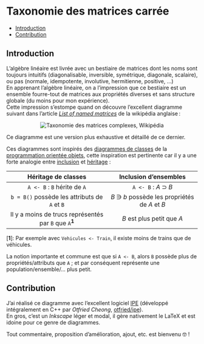 <!--
2022-04-11.12:46:15, Création :
    ~/prj/20200626.taxonomie-matrices-carrees/README.md
-->

# Taxonomie des matrices carrée

- [Introduction](#introduction)
- [Contribution](#contribution)

## Introduction

L’algèbre linéaire est livrée avec un bestiaire de matrices dont les noms sont toujours intuitifs (diagonalisable, inversible, symétrique, diagonale, scalaire), ou pas (normale, idempotente, involutive, hermitienne, positive, …)  
En apprenant l’algèbre linéaire, on a l’impression que ce bestiaire est un ensemble fourre-tout de matrices aux propriétés diverses et sans structure globale (du moins pour mon expérience).  
Cette impression s’estompe quand on découvre l’excellent diagramme suivant dans l’article [*List of named matrices*](https://en.wikipedia.org/wiki/List_of_named_matrices) de la wikipédia anglaise :

<p align="center">
  <img
    src="https://upload.wikimedia.org/wikipedia/commons/thumb/d/d1/Taxonomy_of_Complex_Matrices.svg/800px-Taxonomy_of_Complex_Matrices.svg.png"
    alt="Taxonomie des matrices complexes, Wikipédia"
  />
</p>

Ce diagramme est une version plus exhaustive et détaillé de ce dernier.

Ces diagrammes sont inspirés des [diagrammes de classes](https://fr.wikipedia.org/wiki/Diagramme_de_classes) de la [programmation orientée objets](https://fr.wikipedia.org/wiki/Programmation_orient%C3%A9e_objet), cette inspiration est pertinente car il y a une forte analogie entre [inclusion](https://fr.wikipedia.org/wiki/Inclusion_%28math%C3%A9matiques%29) et [héritage](https://fr.wikipedia.org/wiki/H%C3%A9ritage_%28informatique%29) :

|                        Héritage de classes                        |              Inclusion d’ensembles             |
|:-----------------------------------------------------------------:|:----------------------------------------------:|
|                    `A <- B` : `B` hérite de `A`                   |              `A <- B` : *A* ⊃ *B*              |
|           `b = B()` possède les attributs de `A` et `B`           | *B* ∋ *b* possède les propriétés de *A* et *B* |
| Il y a moins de trucs représentés par `B` que `A`<sup>**1**</sup> |           *B* est plus petit que *A*           |

[**1**]: Par exemple avec `Vehicules <- Train`, il existe moins de trains que de véhicules.

La notion importante et commune est que si `A <- B`, alors `B` possède plus de propriétés/attributs que `A` ; et par conséquent représente une population/ensemble/… plus petit.


## Contribution

J’ai réalisé ce diagramme avec l’excellent logiciel [IPE](https://ipe.otfried.org/) (développé intégralement en C++ par *Otfried Cheong*, [otfried/ipe](https://github.com/otfried/ipe)).  
En gros, c’est un *Inkscape* léger et modal, il gère nativement le LaTeX et est idoine pour ce genre de diagrammes.

Tout commentaire, proposition d’amélioration, ajout, etc. est bienvenu 🤓 !
